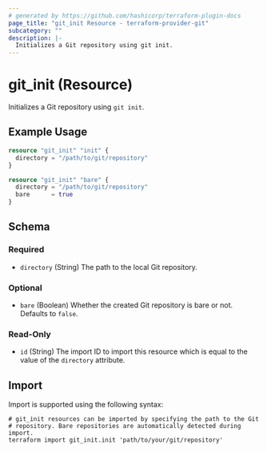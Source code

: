 ```yaml
---
# generated by https://github.com/hashicorp/terraform-plugin-docs
page_title: "git_init Resource - terraform-provider-git"
subcategory: ""
description: |-
  Initializes a Git repository using git init.
---
```


# git_init (Resource)

Initializes a Git repository using `git init`.

## Example Usage

```terraform
resource "git_init" "init" {
  directory = "/path/to/git/repository"
}

resource "git_init" "bare" {
  directory = "/path/to/git/repository"
  bare      = true
}
```

<!-- schema generated by tfplugindocs -->
## Schema

### Required

- `directory` (String) The path to the local Git repository.

### Optional

- `bare` (Boolean) Whether the created Git repository is bare or not. Defaults to `false`.

### Read-Only

- `id` (String) The import ID to import this resource which is equal to the value of the `directory` attribute.

## Import

Import is supported using the following syntax:

```shell
# git_init resources can be imported by specifying the path to the Git
# repository. Bare repositories are automatically detected during import.
terraform import git_init.init 'path/to/your/git/repository'
```
